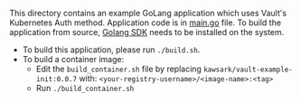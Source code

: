 This directory contains an example GoLang application which uses Vault's Kubernetes Auth method. Application code is in [main.go](main.go) file. To build the application from source, [Golang SDK]() needs to be installed on the system.

- To build this application, please run `./build.sh`. 
- To build a container image: 
  - Edit the `build_container.sh` file by replacing `kawsark/vault-example-init:0.0.7` with: `<your-registry-username>/<image-name>:<tag>`
  - Run `./build_container.sh`
```